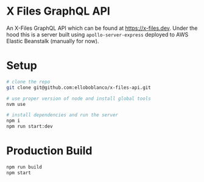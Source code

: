 # X Files GraphQL API
An X-Files GraphQL API which can be found at https://x-files.dev. Under the hood this is a server built using `apollo-server-express` deployed to AWS Elastic Beanstalk (manually for now).

# Setup
```bash
# clone the repo
git clone git@github.com:elloboblanco/x-files-api.git

# use proper version of node and install global tools
nvm use

# install dependencies and run the server
npm i
npm run start:dev
```

# Production Build
```bash
npm run build
npm start
```
